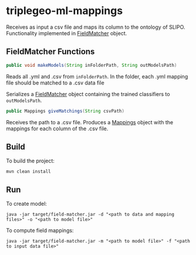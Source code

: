 # triplegeo-ml-mappings

Receives as input a csv file and maps its column to the ontology of SLIPO. Functionality implemented in [FieldMatcher](src/main/java/eu/slipo/triplegeo/ml/mappings/FieldMatcher.java) object.


## FieldMatcher Functions

```java
public void makeModels(String inFolderPath, String outModelsPath)
```

Reads all .yml and .csv from `inFolderPath`. In the folder, each .yml mapping file should be matched to a .csv data file

Serializes a [FieldMatcher](src/main/java/eu/slipo/triplegeo/ml/mappings/FieldMatcher.java) object containing the trained classifiers to `outModelsPath`.

```java
public Mappings giveMatchings(String csvPath)
```

Receives the path to a .csv file. Produces a [Mappings](src/main/java/eu/slipo/triplegeo/ml/mappings/Mappings.java) object with the mappings for each column of the .csv file.


## Build

To build the project:

`mvn clean install`

## Run

To create model:

`java -jar target/field-matcher.jar -d "<path to data and mapping files>" -o "<path to model file>"`

To compute field mappings:

`java -jar target/field-matcher.jar -m "<path to model file>" -f "<path to input data file>"`
